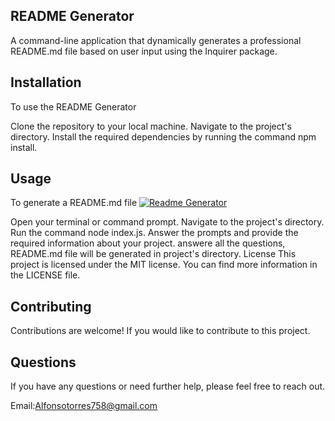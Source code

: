 ## README Generator

A command-line application that dynamically generates a professional README.md file based on user input using the Inquirer package.

## Installation
To use the README Generator

Clone the repository to your local machine.
Navigate to the project's directory.
Install the required dependencies by running the command npm install.
## Usage
To generate a README.md file
 [![Readme Generator]( https://youtu.be/vqKFuCSy1Lk)](https://youtu.be/vqKFuCSy1Lk)

Open your terminal or command prompt.
Navigate to the project's directory.
Run the command node index.js.
Answer the prompts and provide the required information about your project.
answere all the questions, README.md file will be generated in  project's directory.
License
This project is licensed under the MIT license. You can find more information in the LICENSE file.

## Contributing
Contributions are welcome! If you would like to contribute to this project.

## Questions
If you have any questions or need further help, please feel free to reach out.

Email:Alfonsotorres758@gmail.com
